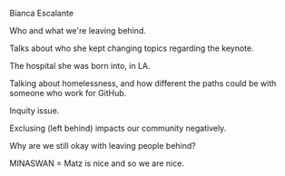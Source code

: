 Bianca Escalante

Who and what we're leaving behind.

Talks about who she kept changing topics regarding the keynote.

The hospital she was born into, in LA.

Talking about homelessness, and how different the paths could be with someone who work for GitHub.

Inquity issue.

Exclusing (left behind) impacts our community negatively.

Why are we still okay with leaving people behind?

MINASWAN = Matz is nice and so we are nice.
